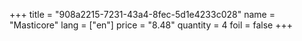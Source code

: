 +++
title = "908a2215-7231-43a4-8fec-5d1e4233c028"
name = "Masticore"
lang = ["en"]
price = "8.48"
quantity = 4
foil = false
+++
